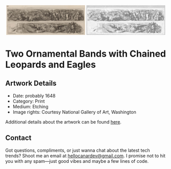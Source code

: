 <html>

<div align="center">
    <img width="49%" src="artwork.jpg" alt="artwork"/>
    <img width="49%" src="ascii_artwork.jpg" alt="artwork ASCII"/>
</div>

# Two Ornamental Bands with Chained Leopards and Eagles

## Artwork Details

- Date: probably 1648
- Category: Print
- Medium: Etching
- Image rights: Courtesy National Gallery of Art, Washington

Additional details about the artwork can be found [here](https://www.artsy.net/artwork/stefano-della-bella-two-ornamental-bands-with-chained-leopards-and-eagles).

## Contact

Got questions, compliments, or just wanna chat about the latest tech trends? Shoot me an email
at [hellocanardev@gmail.com](mailto:hellocanardev@gmail.com). I promise not to hit you with any spam—just good vibes and
maybe a few lines of code.

</html>
